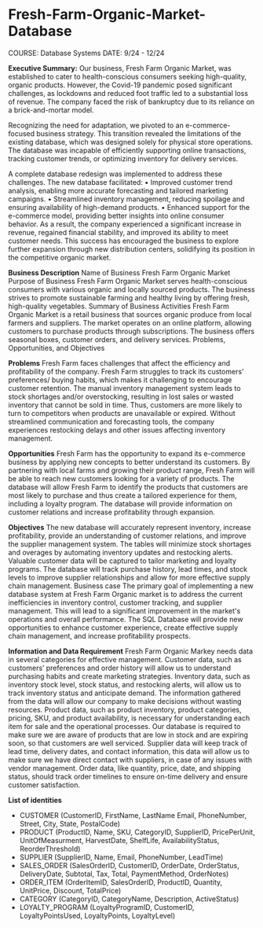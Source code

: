 # Fresh-Farm-Organic-Market-Database
COURSE: Database Systems
DATE: 9/24 - 12/24

**Executive Summary:**
Our business, Fresh Farm Organic Market, was established to cater to health-conscious consumers seeking high-quality, organic products. However, the Covid-19 pandemic posed significant challenges, as lockdowns and reduced foot traffic led to a substantial loss of revenue. The company faced the risk of bankruptcy due to its reliance on a brick-and-mortar model.

Recognizing the need for adaptation, we pivoted to an e-commerce-focused business strategy. This transition revealed the limitations of the existing database, which was designed solely for physical store operations. The database was incapable of efficiently supporting online transactions, tracking customer trends, or optimizing inventory for delivery services.

A complete database redesign was implemented to address these challenges. The new database facilitated:
•	Improved customer trend analysis, enabling more accurate forecasting and tailored marketing campaigns.
•	Streamlined inventory management, reducing spoilage and ensuring availability of high-demand products.
•	Enhanced support for the e-commerce model, providing better insights into online consumer behavior.
As a result, the company experienced a significant increase in revenue, regained financial stability, and improved its ability to meet customer needs. This success has encouraged the business to explore further expansion through new distribution centers, solidifying its position in the competitive organic market.

**Business Description**
Name of Business
         Fresh Farm Organic Market 
Purpose of Business
Fresh Farm Organic Market serves health-conscious consumers with various organic and locally sourced products. The business strives to promote sustainable farming and healthy living by offering fresh, high-quality vegetables.
Summary of Business Activities
Fresh Farm Organic Market is a retail business that sources organic produce from local farmers and suppliers. The market operates on an online platform, allowing customers to purchase products through subscriptions. The business offers seasonal boxes, customer orders, and delivery services.
Problems, Opportunities, and Objectives

**Problems**
Fresh Farm faces challenges that affect the efficiency and profitability of the company. Fresh Farm struggles to track its customers’ preferences/ buying habits, which makes it challenging to encourage customer retention. The manual inventory management system leads to stock shortages and/or overstocking, resulting in lost sales or wasted inventory that cannot be sold in time. Thus, customers are more likely to turn to competitors when products are unavailable or expired. Without streamlined communication and forecasting tools, the company experiences restocking delays and other issues affecting inventory management.

**Opportunities**
Fresh Farm has the opportunity to expand its e-commerce business by applying new concepts to better understand its customers. By partnering with local farms and growing their product range, Fresh Farm will be able to reach new customers looking for a variety of products. The database will allow Fresh Farm to identify the products that customers are most likely to purchase and thus create a tailored experience for them, including a loyalty program. The database will provide information on customer relations and increase profitability through expansion. 

**Objectives**
The new database will accurately represent inventory, increase profitability, provide an understanding of customer relations, and improve the supplier management system. The tables will minimize stock shortages and overages by automating inventory updates and restocking alerts. Valuable customer data will be captured to tailor marketing and loyalty programs. The database will track purchase history, lead times, and stock levels to improve supplier relationships and allow for more effective supply chain management.
Business case
The primary goal of implementing a new database system at Fresh Farm Organic market is to address the current inefficiencies in inventory control, customer tracking, and supplier management. This will lead to a significant improvement in the market's operations and overall performance.
The SQL Database will provide new opportunities to enhance customer experience, create effective supply chain management, and increase profitability prospects. 

**Information and Data Requirement**
Fresh Farm Organic Markey needs data in several categories for effective management. Customer data, such as customers’ preferences and order history will allow us to understand purchasing habits and create marketing strategies. 
Inventory data, such as inventory stock level, stock status, and restocking alerts, will allow us to track inventory status and anticipate demand. The information gathered from the data will allow our company to make decisions without wasting resources. 
Product data, such as product inventory, product categories, pricing, SKU, and product availability, is necessary for understanding each item for sale and the operational processes. Our database is required to make sure we are aware of products that are low in stock and are expiring soon, so that customers are well serviced. 
Supplier data will keep track of lead time, delivery dates, and contact information, this data will allow us to make sure we have direct contact with suppliers, in case of any issues with vendor management. 
Order data, like quantity, price, date, and shipping status, should track order timelines to ensure on-time delivery and ensure customer satisfaction. 

**List of identities**
-	CUSTOMER (CustomerID, FirstName, LastName Email, PhoneNumber, Street, City, State, PostalCode)
-	PRODUCT (ProductID, Name, SKU, CategoryID, SupplierID, PricePerUnit, UnitOfMeasurment, HarvestDate, ShelfLife, AvailabilityStatus, ReorderThreshold)
-	SUPPLIER (SupplierID, Name, Email, PhoneNumber, LeadTime)
-	SALES_ORDER (SalesOrderID, CustomerID, OrderDate, OrderStatus, DeliveryDate, Subtotal, Tax, Total, PaymentMethod, OrderNotes)
-	ORDER_ITEM (OrderItemID, SalesOrderID, ProductID, Quantity, UnitPrice, Discount, TotalPrice) 
-	CATEGORY (CategoryID, CategoryName, Description, ActiveStatus)
-	LOYALTY_PROGRAM (LoyaltyProgramID, CustomerID, LoyaltyPointsUsed, LoyaltyPoints, LoyaltyLevel)
 

